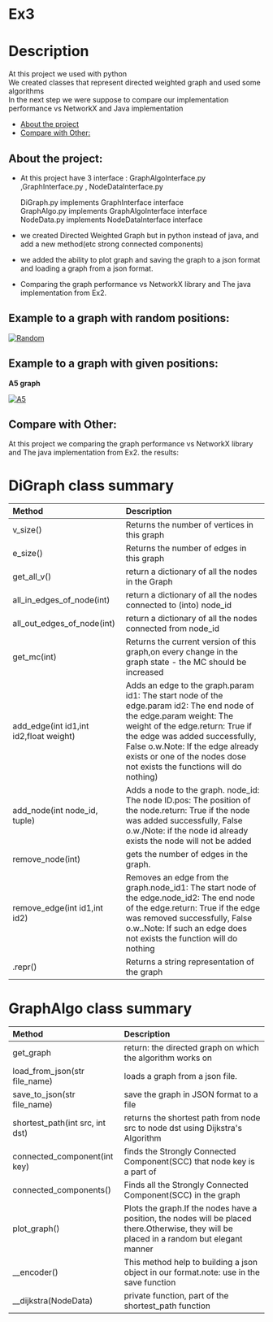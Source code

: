 
# Ex3

# Description
At this project we used with python <br />
We created classes that represent directed weighted graph and used some algorithms <br />
In the next step we were suppose to compare our implementation performance vs NetworkX and Java implementation <br />



* [About the project](#p1)
* [Compare with Other:](#p2)






<a name="p1"></a>
## About the project:
* At this project have 3 interface : GraphAlgoInterface.py ,GraphInterface.py , NodeDataInterface.py <br />

  DiGraph.py implements GraphInterface interface  <br />
  GraphAlgo.py implements GraphAlgoInterface interface <br />
  NodeData.py implements NodeDataInterface interface <br />

* we created Directed Weighted Graph but in python instead of java, and add a new method(etc strong connected components) <br />
* we added the ability to plot graph and saving the graph to a json format and loading a graph from a json format. <br />
* Comparing the graph performance vs NetworkX library and The java implementation from Ex2. <br />



## Example to a graph with random positions:


<a href='https://postimages.org/' target='_blank'><img src='https://i.postimg.cc/kMRyY7vg/Random.jpg' border='0' alt='Random'/></a>



## Example to a graph with given positions:
**A5 graph**
    
    

<a href='https://postimg.cc/4K6ygnXm' target='_blank'><img src='https://i.postimg.cc/8C36Lr3B/A5.png' border='0' alt='A5'/></a>





<a name="p2"></a>
## Compare with Other:

At this project we comparing the graph performance vs NetworkX library and The java implementation from Ex2.
the results:

# DiGraph class summary
| Method  | Description  |
| :------ |:-------------| 
| v_size()| Returns the number of vertices in this graph |
| e_size()| Returns the number of edges in this graph |
| get_all_v()| return a dictionary of all the nodes in the Graph|
| all_in_edges_of_node(int)| return a dictionary of all the nodes connected to (into) node_id|
| all_out_edges_of_node(int)| return a dictionary of all the nodes connected from node_id|
| get_mc(int)| Returns the current version of this graph,on every change in the graph state - the MC should be increased|
| add_edge(int id1,int id2,float weight)|  Adds an edge to the graph.param id1: The start node of the edge.param id2: The end node of the edge.param weight: The weight of the edge.return: True if the edge was added successfully, False o.w.Note: If the edge already exists or one of the nodes dose not exists the functions will do nothing)|
|add_node(int node_id, tuple)| Adds a node to the graph. node_id: The node ID.pos: The position of the node.return: True if the node was added successfully, False o.w./Note: if the node id already exists the node will not be added|
| remove_node(int)|gets the number of edges in the graph.|
| remove_edge(int id1,int id2)| Removes an edge from the graph.node_id1: The start node of the edge.node_id2: The end node of the edge.return: True if the edge was removed successfully, False o.w..Note: If such an edge does not exists the function will do nothing|
|.repr()| Returns a string representation of the graph|


# GraphAlgo class summary
| Method  | Description  |
| :------ |:-------------| 
| get_graph | return: the directed graph on which the algorithm works on|
| load_from_json(str file_name)| loads a graph from a json file.|
| save_to_json(str file_name)| save the graph in JSON format to a file|
| shortest_path(int src, int dst)| returns the shortest path from node src to node dst using Dijkstra's Algorithm|
| connected_component(int key)| finds the Strongly Connected Component(SCC) that node key is a part of |
| connected_components()|Finds all the Strongly Connected Component(SCC) in the graph |
| plot_graph()| Plots the graph.If the nodes have a position, the nodes will be placed there.Otherwise, they will be placed in a random but elegant manner|
| __encoder()| This method help to building a json object in our format.note: use in the save function |
| __dijkstra(NodeData)| private function, part of the shortest_path function |

